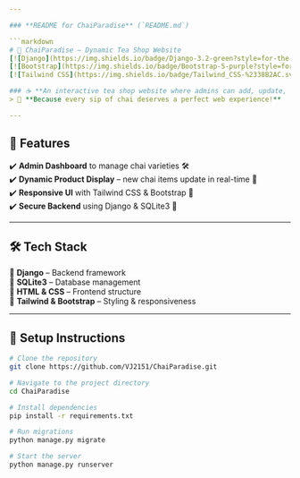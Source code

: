 ```yaml
---

### **README for ChaiParadise** (`README.md`)  

```markdown
# 🍵 ChaiParadise – Dynamic Tea Shop Website  
[![Django](https://img.shields.io/badge/Django-3.2-green?style=for-the-badge&logo=django)](https://www.djangoproject.com/)  
[![Bootstrap](https://img.shields.io/badge/Bootstrap-5-purple?style=for-the-badge&logo=bootstrap)](https://getbootstrap.com/)  
[![Tailwind CSS](https://img.shields.io/badge/Tailwind_CSS-%2338B2AC.svg?style=for-the-badge&logo=tailwind-css&logoColor=white)](https://tailwindcss.com/)  

### ☕ **An interactive tea shop website where admins can add, update, and manage chai varieties.**  
> 🍃 **Because every sip of chai deserves a perfect web experience!**  

---
```


## 🌟 Features  
✔️ **Admin Dashboard** to manage chai varieties 🛠️  
✔️ **Dynamic Product Display** – new chai items update in real-time 🔄  
✔️ **Responsive UI** with Tailwind CSS & Bootstrap 📱  
✔️ **Secure Backend** using Django & SQLite3 🔐  

---

## 🛠️ Tech Stack  
🔹 **Django** – Backend framework  
🔹 **SQLite3** – Database management  
🔹 **HTML & CSS** – Frontend structure  
🔹 **Tailwind & Bootstrap** – Styling & responsiveness  

---

## 🚀 Setup Instructions  

```bash
# Clone the repository
git clone https://github.com/VJ2151/ChaiParadise.git

# Navigate to the project directory
cd ChaiParadise

# Install dependencies
pip install -r requirements.txt

# Run migrations
python manage.py migrate

# Start the server
python manage.py runserver
